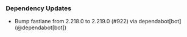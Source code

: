 ### Dependency Updates
* Bump fastlane from 2.218.0 to 2.219.0 (#922) via dependabot[bot] (@dependabot[bot])
